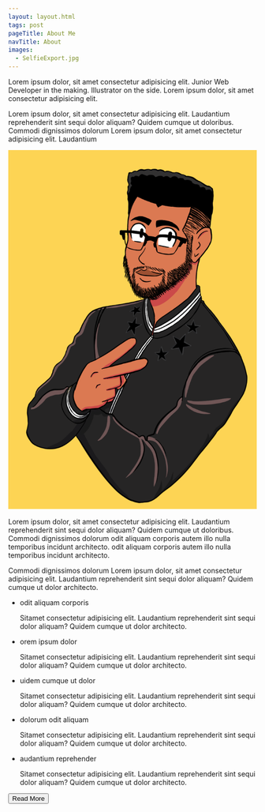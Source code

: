 ```yaml
---
layout: layout.html
tags: post
pageTitle: About Me
navTitle: About
images:
  - SelfieExport.jpg
---
```


Lorem ipsum dolor, sit amet consectetur adipisicing elit.
Junior Web Developer in the making. Illustrator on the side.
Lorem ipsum dolor, sit amet consectetur adipisicing elit.

<article class="blerb">
<!-- <button id="gitStuff">Git Data</button> -->
<p>
  Lorem ipsum dolor, sit amet consectetur adipisicing elit. Laudantium
  reprehenderit sint sequi dolor aliquam? Quidem cumque ut doloribus. Commodi
  dignissimos dolorum
  Lorem ipsum dolor, sit amet consectetur adipisicing elit. Laudantium
</p>
<aside><img src="/img/SelfieExport.png"></aside>
<p> Lorem ipsum dolor, sit amet consectetur adipisicing elit. Laudantium
reprehenderit sint sequi dolor aliquam? Quidem cumque ut doloribus. Commodi
dignissimos dolorum odit aliquam corporis autem illo nulla temporibus incidunt
architecto. odit aliquam corporis autem illo nulla temporibus incidunt
architecto. </p>
<p>Commodi dignissimos dolorum
Lorem ipsum dolor, sit amet consectetur adipisicing elit. Laudantium reprehenderit sint sequi dolor aliquam? Quidem cumque ut dolor architecto. </p>
<ul>
<li>odit aliquam corporis</li>
<p class="readMore">Sitamet consectetur adipisicing elit. Laudantium reprehenderit sint sequi dolor aliquam? Quidem cumque ut dolor architecto. </p>
<li>orem ipsum dolor</li>
<p class="readMore">Sitamet consectetur adipisicing elit. Laudantium reprehenderit sint sequi dolor aliquam? Quidem cumque ut dolor architecto. </p>
<li>uidem cumque ut dolor</li>
<p class="readMore">Sitamet consectetur adipisicing elit. Laudantium reprehenderit sint sequi dolor aliquam? Quidem cumque ut dolor architecto. </p>
<li>dolorum odit aliquam</li>
<p class="readMore">Sitamet consectetur adipisicing elit. Laudantium reprehenderit sint sequi dolor aliquam? Quidem cumque ut dolor architecto. </p>
<li>audantium reprehender</li>
<p class="readMore">Sitamet consectetur adipisicing elit. Laudantium reprehenderit sint sequi dolor aliquam? Quidem cumque ut dolor architecto. </p>
</ul>
<button id="read">Read More</button>

</article>
